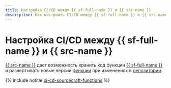 ```yaml
---
title: Настройка CI/CD между {{ sf-full-name }} и {{ src-name }}
description: Как настроить CI/CD между {{ sf-full-name }} и {{ src-name }}.
---
```


# Настройка CI/CD между {{ sf-full-name }} и {{ src-name }}


[{{ src-name }}](../../sourcecraft/) дает возможность хранить код функции [{{ sf-full-name }}](../../functions/) и развертывать новые версии [функции](../../functions/concepts/function.md) при изменениях в [репозитории](../../sourcecraft/concepts/index.md#repos).

{% include notitle [ci-cd-sourcecraft-functions](../../_tutorials/serverless/ci-cd-sourcecraft-functions.md) %}